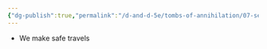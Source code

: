 ```yaml
---
{"dg-publish":true,"permalink":"/d-and-d-5e/tombs-of-annihilation/07-session-notes/session-9/y5-m3-d23/","noteIcon":"","created":"2025-09-10T21:19:07.100-05:00","updated":"2025-09-17T21:24:39.229-05:00"}
---
```



- We make safe travels